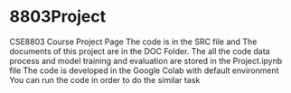 # 8803Project
CSE8803 Course Project Page
The code is in the SRC file and The documents of this project are in the DOC Folder. 
The all the code data process and model training and evaluation are stored in the Project.ipynb file
The code is developed in the Google Colab with default environment
You can run the code in order to do the similar task
